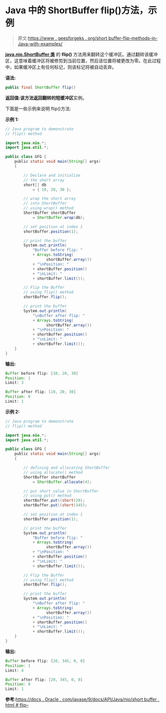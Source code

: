 # Java 中的 ShortBuffer flip()方法，示例

> 原文:[https://www . geesforgeks . org/short buffer-flip-methods-in-Java-with-examples/](https://www.geeksforgeeks.org/shortbuffer-flip-methods-in-java-with-examples/)

**[java.nio.ShortBuffer 类](https://www.geeksforgeeks.org/tag/java-shortbuffer/)** 的 **flip()** 方法用来翻转这个缓冲区。通过翻转该缓冲区，这意味着缓冲区将被修剪到当前位置，然后该位置将被更改为零。在此过程中，如果缓冲区上有任何标记，则该标记将被自动丢弃。

**语法:**

```java
public final ShortBuffer flip()
```

**返回值:**该方法返回翻转的**短缓冲区**实例。

下面是一些示例来说明 flip()方法:

**示例 1:**

```java
// Java program to demonstrate
// flip() method

import java.nio.*;
import java.util.*;

public class GFG {
    public static void main(String[] args)
    {

        // Declare and initialize
        // the short array
        short[] db
            = { 10, 20, 30 };

        // wrap the short array
        // into ShortBuffer
        // using wrap() method
        ShortBuffer shortBuffer
            = ShortBuffer.wrap(db);

        // set position at index 1
        shortBuffer.position(1);

        // print the buffer
        System.out.println(
            "Buffer before flip: "
            + Arrays.toString(
                  shortBuffer.array())
            + "\nPosition: "
            + shortBuffer.position()
            + "\nLimit: "
            + shortBuffer.limit());

        // Flip the Buffer
        // using flip() method
        shortBuffer.flip();

        // print the buffer
        System.out.println(
            "\nBuffer after flip: "
            + Arrays.toString(
                  shortBuffer.array())
            + "\nPosition: "
            + shortBuffer.position()
            + "\nLimit: "
            + shortBuffer.limit());
    }
}
```

**输出:**

```java
Buffer before flip: [10, 20, 30]
Position: 1
Limit: 3

Buffer after flip: [10, 20, 30]
Position: 0
Limit: 1

```

**示例 2:**

```java
// Java program to demonstrate
// flip() method

import java.nio.*;
import java.util.*;

public class GFG {
    public static void main(String[] args)
    {

        // defining and allocating ShortBuffer
        // using allocate() method
        ShortBuffer shortBuffer
            = ShortBuffer.allocate(4);

        // put short value in ShortBuffer
        // using put() method
        shortBuffer.put((short)20);
        shortBuffer.put((short)345);

        // set position at index 1
        shortBuffer.position(1);

        // print the buffer
        System.out.println(
            "Buffer before flip: "
            + Arrays.toString(
                  shortBuffer.array())
            + "\nPosition: "
            + shortBuffer.position()
            + "\nLimit: "
            + shortBuffer.limit());

        // Flip the Buffer
        // using flip() method
        shortBuffer.flip();

        // print the buffer
        System.out.println(
            "\nBuffer after flip: "
            + Arrays.toString(
                  shortBuffer.array())
            + "\nPosition: "
            + shortBuffer.position()
            + "\nLimit: "
            + shortBuffer.limit());
    }
}
```

**输出:**

```java
Buffer before flip: [20, 345, 0, 0]
Position: 1
Limit: 4

Buffer after flip: [20, 345, 0, 0]
Position: 0
Limit: 1

```

**参考:**[https://docs . Oracle . com/javase/9/docs/API/Java/nio/short buffer . html # flip–](https://docs.oracle.com/javase/9/docs/api/java/nio/ShortBuffer.html#flip--)